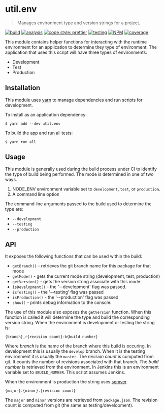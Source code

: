 # util.env

> Manages environment type and version strings for a project.

[![build](https://travis-ci.org/jmquigley/util.env.svg?branch=master)](https://travis-ci.org/jmquigley/util.env)
[![analysis](https://img.shields.io/badge/analysis-tslint-9cf.svg)](https://palantir.github.io/tslint/)
[![code style: prettier](https://img.shields.io/badge/code_style-prettier-ff69b4.svg?style=flat-square)](https://github.com/prettier/prettier)
[![testing](https://img.shields.io/badge/testing-jest-blue.svg)](https://facebook.github.io/jest/)
[![NPM](https://img.shields.io/npm/v/util.env.svg)](https://www.npmjs.com/package/util.env)
[![coverage](https://coveralls.io/repos/github/jmquigley/util.env/badge.svg?branch=master)](https://coveralls.io/github/jmquigley/util.env?branch=master)

This module contains helper functions for interacting with the runtime environment for an application to determine they type of environment.  The application that uses this script will have three types of environments:

- Development
- Test
- Production


## Installation

This module uses [yarn](https://yarnpkg.com/en/) to manage dependencies and run scripts for development.

To install as an application dependency:
```
$ yarn add --dev util.env
```

To build the app and run all tests:
```
$ yarn run all
```


## Usage
This module is generally used during the build process under CI to identify the type of build being performed.  The mode is determined in one of two ways.

1. NODE_ENV environment variable set to `development`, `test`, or `production`.
2. A command line option

The command line arguments passed to the build used to determine the type are:

- `--development`
- `--testing`
- `--production`


## API

It exposes the following functions that can be used within the build:

- `getBranch()` - retrieves the git branch name for this package for that mode
- `getMode()` - gets the current mode string (development, test, production)
- `getVersion()` - gets the version string associate with this mode
- `isDevelopment()` - the '--development' flag was passed.
- `isTesting()` - the '--testing' flag was passed
- `isProduction()` - the '--production' flag was passed
- `show()` - prints debug information to the console.


The use of this module also exposes the `getVersion` function.  When this function is called it will determine the type and build the corresponding version string.  When the environment is development or testing the string is:

```
{branch}_r{revision count}-b{build number}
```

Where *branch* is the name of the branch where this build is occuring.  In development this is usually the `develop` branch.  When it is the testing environment it is usually the `master`.  The *revision count* is computed from git.  It counts the number of revisions associated with that branch.  The *build number* is retrieved from the environment.  In Jenkins this is an environment variable set to `$BUILD_NUMBER`.  This script assumes Jenkins.

When the environment is production the string uses [semver](http://semver.org/).

```
{major}.{minor}.{revision count}
```

The `major` and `minor` versions are retrieved from `package.json`.  The revision count is computed from git (the same as testing/development).
